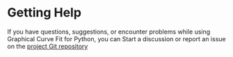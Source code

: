 
# Getting Help

If you have questions, suggestions, or encounter problems while using Graphical Curve Fit for Python, you can
Start a discussion or report an issue on the [project Git repository](https://github.com/gcfpy/gcfpy)
